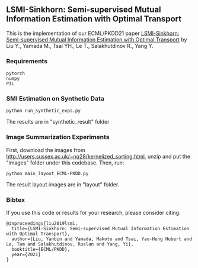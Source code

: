 ## LSMI-Sinkhorn: Semi-supervised Mutual Information Estimation with Optimal Transport
This is the implementation of our ECML/PKDD21 paper [LSMI-Sinkhorn: Semi-supervised Mutual Information Estimation with Optimal Transport](https://arxiv.org/pdf/1909.02373.pdf) by Liu Y., Yamada M., Tsai YH., Le T., Salakhutdinov R., Yang Y.

### Requirements

    pytorch
    numpy
    PIL

### SMI Estimation on Synthetic Data

    python run_synthetic_exps.py

The results are in "synthetic_result" folder

### Image Summarization Experiments

First, download the images from http://users.sussex.ac.uk/~nq28/kernelized_sorting.html, unzip and put the "images" folder under this codebase.
Then, run:

    python main_layout_ECML-PKDD.py

The result layout images are in "layout" folder.

### Bibtex

If you use this code or results for your research, please consider citing:
````
@inproceedings{liu2019lsmi,
  title={LSMI-Sinkhorn: Semi-supervised Mutual Information Estimation with Optimal Transport},
  author={Liu, Yanbin and Yamada, Makoto and Tsai, Yao-Hung Hubert and Le, Tam and Salakhutdinov, Ruslan and Yang, Yi},
  booktitle={ECML/PKDD},
  year={2021}
}
````

